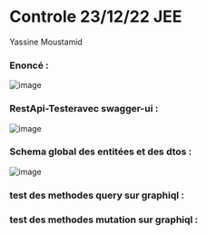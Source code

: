 # Controle 23/12/22 JEE

Yassine Moustamid 

### Enoncé : 
![image](https://user-images.githubusercontent.com/101817679/208998565-e0000818-44ba-4acb-a754-6e43727ad390.png) 

### RestApi-Testeravec swagger-ui :
![image](https://user-images.githubusercontent.com/101817679/208999815-9d46ef6c-d95d-4041-810e-5f180ce8fda5.png)

### Schema global des entitées et des dtos : 
![image](https://user-images.githubusercontent.com/101817679/208999915-3d8de813-a734-48c0-a37a-b3aac9de94d9.png)

### test des methodes query sur graphiql :

### test des methodes mutation sur graphiql :


